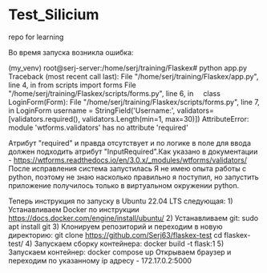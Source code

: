 # Test_Silicium
repo for learning

Во время запуска возникла ошибка:

(my_venv) root@serj-server:/home/serj/training/Flaskex# python app.py
Traceback (most recent call last):
File "/home/serj/training/Flaskex/app.py", line 4, in <module>
from scripts import forms
File "/home/serj/training/Flaskex/scripts/forms.py", line 6, in <module>
    class LoginForm(Form):
    File "/home/serj/training/Flaskex/scripts/forms.py", line 7, in LoginForm
    username = StringField('Username:', validators=[validators.required(), validators.Length(min=1, max=30)])
    AttributeError: module 'wtforms.validators' has no attribute 'required'

Атрибут "required" и правда отсутствует и по логике в поле для ввода должен подходить атрибут "InputRequired".Как указано в документации - https://wtforms.readthedocs.io/en/3.0.x/_modules/wtforms/validators/
После исправления система запустилась
Я не имею опыта работы с python, поэтому не знаю насколько правильно я поступил, но запустить приложение получилось только в виртуальном окружении python. 

Теперь инструкция по запуску в Ubuntu 22.04 LTS следующая:
    1) Устанавливаем Docker по инструкции
    https://docs.docker.com/engine/install/ubuntu/
    2) Устанавливаем git:
     sudo apt install git
    3) Клонируем репозиторий и переходим в новую директорию:
    git clone https://github.com/Serj63/flaskex-test 
    cd flaskex-test/
    4) Запускаем сборку контейнера:
    docker build -t flask:1
    5) Запускаем контейнер:
    docker compose up
    Открываем браузер и переходим по указанному ip адресу - 172.17.0.2:5000
